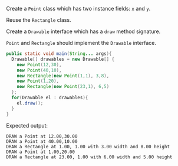 Create a `Point` class which has two instance fields: `x` and `y`.

Reuse the `Rectangle` class.

Create a `Drawable` interface which has a `draw` method signature.

`Point` and `Rectangle` should implement the `Drawable` interface.

```java
public static void main(String... args){
  Drawable[] drawables = new Drawable[] {
    new Point(12,30),
    new Point(40,10),
    new Rectangle(new Point(1,1), 3,8),
    new Point(1,20),
    new Rectangle(new Point(23,1), 6,5)
  };
  for(Drawable el : drawables){
    el.draw();
  }
}
```

Expected output:
```
DRAW a Point at 12.00,30.00
DRAW a Point at 40.00,10.00
DRAW a Rectangle at 1.00, 1.00 with 3.00 width and 8.00 height
DRAW a Point at 1.00,20.00
DRAW a Rectangle at 23.00, 1.00 with 6.00 width and 5.00 height
```
